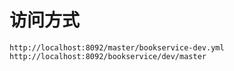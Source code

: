 # 访问方式
`http://localhost:8092/master/bookservice-dev.yml`
`http://localhost:8092/bookservice/dev/master`
